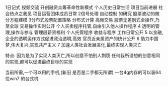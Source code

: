 1日记式 视频交流 开创融资众筹革命性新模式
个人历史日常生活
项目当前进展
社会热点之我见
项目运营团体成员日常
2信号处理 自动控制 的研究
股票波动的微分方程建模
3分布式股票配置策略
分布式计算
高频交易
股票无差别式全操作,乃至全球
交易操作实时公开
个人买卖程序托管,自由引入他人操作程序
4 透明的管理,操作与参与
管理层薪资福利
个人托管程序 收益与程序
工作日常公开
5 以金融,企业的透明运作方式促进政治透明,高效
官员近亲属资产的统计公开
6 助力中国梦,伟大复兴,实现共产主义
7 加速人类社会发展进化,最终实现人类灭亡

特点:
因为是为了实现人类灭亡,所以创意不怕别人剽窃
任何我所设想的创意相同的实现,都可以促进最终目标的实现

当前所需,一个可以用的手机,(新旧 是否是二手都无所谓)
一台4g内存的可以装64位win7 的台式机
